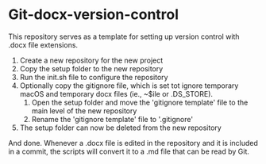 # Git-docx-version-control

This repository serves as a template for setting up version control with .docx file extensions.

1. Create a new repository for the new project
2. Copy the setup folder to the new repository
3. Run the init.sh file to configure the repository
4. Optionally copy the gitignore file, which is set tot ignore temporary macOS and temporary docx files (ie., ~$ile or .DS_STORE).
    1. Open the setup folder and move the 'gitignore template' file to the main level of the new repository
    2. Rename the 'gitignore template' file to '.gitignore'
5. The setup folder can now be deleted from the new repository

And done. Whenever a .docx file is edited in the repository and it is included in a commit, the scripts will convert it to a .md file that can be read by Git.